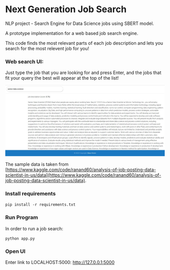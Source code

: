 # Next Generation Job Search
NLP project - Search Engine for Data Science jobs using SBERT model.

A prototype implementation for a web based job search engine.

This code finds the most relevant parts of each job description
and lets you search for the most relevent job for you!

### Web search UI:

Just type the job that you are looking for and press Enter,
and the jobs that fit your query the best will appear at the top of the list!

![](UI.JPG)

The sample data is taken from [https://www.kaggle.com/code/ranand60/analysis-of-job-posting-data-scientist-in-us/data](https://www.kaggle.com/code/ranand60/analysis-of-job-posting-data-scientist-in-us/data).

### Install requirements 
```
pip install -r requirements.txt
```
### Run Program
In order to run a job search:
```
python app.py
```
### Open UI
Enter link to LOCALHOST:5000: http://127.0.0.1:5000
